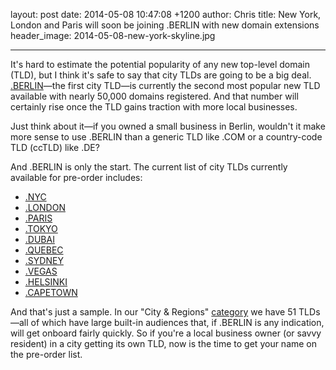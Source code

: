 layout: post
date: 2014-05-08 10:47:08 +1200
author: Chris
title: New York, London and Paris will soon be joining .BERLIN with new domain extensions
header_image: 2014-05-08-new-york-skyline.jpg

----

<!-- excerpt -->

It's hard to estimate the potential popularity of any new top-level domain (TLD), but I think it's safe to say that city TLDs are going to be a big deal. [.BERLIN](https://iwantmyname.com/domains/dot-berlin)—the first city TLD—is currently the second most popular new TLD available with nearly 50,000 domains registered. And that number will certainly rise once the TLD gains traction with more local businesses. 

Just think about it—if you owned a small business in Berlin, wouldn't it make more sense to use .BERLIN than a generic TLD like .COM or a country-code TLD (ccTLD) like .DE?

<!-- /excerpt -->

And .BERLIN is only the start. The current list of city TLDs currently available for pre-order includes:

+ [.NYC](https://iwantmyname.com/domains/dot-nyc)
+ [.LONDON](https://iwantmyname.com/domains/dot-london)
+ [.PARIS](https://iwantmyname.com/domains/dot-paris)
+ [.TOKYO](https://iwantmyname.com/domains/dot-tokyo)
+ [.DUBAI](https://iwantmyname.com/domains/dot-dubai)
+ [.QUEBEC](https://iwantmyname.com/domains/dot-quebec)
+ [.SYDNEY](https://iwantmyname.com/domains/dot-sydney)
+ [.VEGAS](https://iwantmyname.com/domains/dot-vegas)
+ [.HELSINKI](https://iwantmyname.com/domains/dot-helsinki)
+ [.CAPETOWN](https://iwantmyname.com/domains/dot-capetown)

And that's just a sample. In our "City & Regions" [category](https://iwantmyname.com/domains/new-gtld-domain-extensions) we have 51 TLDs—all of which have large built-in audiences that, if .BERLIN is any indication, will get onboard fairly quickly. So if you're a local business owner (or savvy resident) in a city getting its own TLD, now is the time to get your name on the pre-order list.